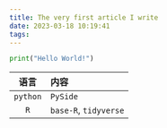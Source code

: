 ```yaml
---
title: The very first article I write
date: 2023-03-18 10:19:41
tags:
---
```


```python
print("Hello World!")
```

|语言|内容|
|:---:|:--|
|`python`| `PySide`|
| `R` | `base-R`, `tidyverse`|